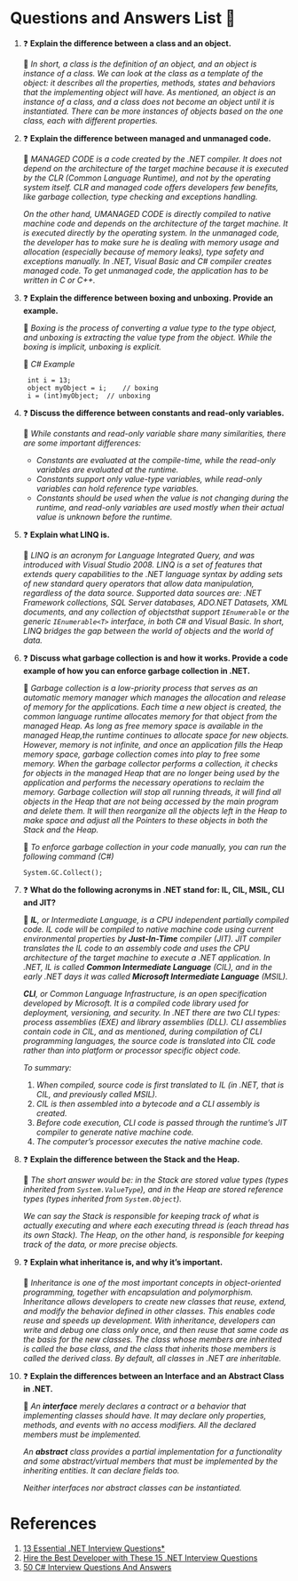 # Questions and Answers List 💪

1. ❓ **Explain the difference between a class and an object.**

   💁‍  *In short, a class is the definition of an object, and an object is instance of a class.
      We can look at the class as a template of the object: it describes all the properties, methods, states and behaviors that the implementing object will have. As mentioned, an object is an instance of a class, and a class does not become an object until it is instantiated. There can be more instances of objects based on the one class, each with different properties.*

2. ❓ **Explain the difference between managed and unmanaged code.**

   💁‍  *MANAGED CODE is a code created by the .NET compiler. It does not depend on the architecture of the target machine because it is executed by the CLR (Common Language Runtime), and not by the operating system itself. CLR and managed code offers developers few benefits, like garbage collection, type checking and exceptions handling.*
   
   *On the other hand, UMANAGED CODE is directly compiled to native machine code and depends on the architecture of the target machine. It is executed directly by the operating system. In the unmanaged code, the developer has to make sure he is dealing with memory usage and allocation (especially because of memory leaks), type safety and exceptions manually. In .NET, Visual Basic and C# compiler creates managed code. To get unmanaged code, the application has to be written in C or C++.*

3. ❓ **Explain the difference between boxing and unboxing. Provide an example.**

   💁‍  *Boxing is the process of converting a value type to the type object, and unboxing is extracting the value type from the object. While the boxing is implicit, unboxing is explicit.*

   🤜 *C# Example*
   ```
    int i = 13;
    object myObject = i; 	// boxing 
    i = (int)myObject;	// unboxing 
   ```

4. ❓ **Discuss the difference between constants and read-only variables.**

   💁‍  *While constants and read-only variable share many similarities, there are some important differences:*

      * *Constants are evaluated at the compile-time, while the read-only variables are evaluated at the runtime.*
      * *Constants support only value-type variables, while read-only variables can hold reference type variables.*
      * *Constants should be used when the value is not changing during the runtime, and read-only variables are used mostly when their actual value is unknown before the runtime.*

5. ❓ **Explain what LINQ is.**

   💁‍  *LINQ is an acronym for Language Integrated Query, and was introduced with Visual Studio 2008. LINQ is a set of       features that extends query capabilities to the .NET language syntax by adding sets of new standard query             operators that allow data manipulation, regardless of the data source. Supported data sources are: .NET               Framework collections, SQL Server databases, ADO.NET Datasets, XML documents, and any collection of objectsthat support `IEnumerable` or the generic `IEnumerable<T>` interface, in both C# and Visual Basic. In short, LINQ bridges the gap between the world of objects and the world of data.*

6. ❓ **Discuss what garbage collection is and how it works. Provide a code example of how you can enforce garbage                collection in .NET.**

   💁‍  *Garbage collection is a low-priority process that serves as an automatic memory manager which manages the allocation and release of memory for the applications. Each time a new object is created, the common language runtime allocates memory for that object from the managed Heap. As long as free memory space is available in the managed Heap,the runtime continues to allocate space for new objects. However, memory is not infinite, and once an application fills the Heap memory space, garbage collection comes into play to free some memory. When the garbage collector performs a collection, it checks for objects in the managed Heap that are no longer being used by the application and performs the necessary operations to reclaim the memory. Garbage collection will stop all running threads, it will find all objects in the Heap that are not being accessed by the main program and delete them. It will then reorganize all the objects left in the Heap to make space and adjust all the Pointers to these objects in both the Stack and the Heap.*

    🤜 *To enforce garbage collection in your code manually, you can run the following command (C#)*
   ```
   System.GC.Collect();
   ```

7. ❓ **What do the following acronyms in .NET stand for: IL, CIL, MSIL, CLI and JIT?**

   💁‍ ***IL**, or Intermediate Language, is a CPU independent partially compiled code. IL code will be compiled to native machine code using current environmental properties by **Just-In-Time** compiler (JIT). JIT compiler translates the IL code to an assembly code and uses the CPU architecture of the target machine to execute a .NET application. In .NET, IL is called **Common Intermediate Language** (CIL), and in the early .NET days it was called **Microsoft Intermediate Language** (MSIL).*

   ***CLI**, or Common Language Infrastructure, is an open specification developed by Microsoft. It is a compiled code library used for deployment, versioning, and security. In .NET there are two CLI types: process assemblies (EXE) and library assemblies (DLL). CLI assemblies contain code in CIL, and as mentioned, during compilation of CLI programming languages, the source code is translated into CIL code rather than into platform or processor specific object code.*
      
      *To summary:*

      1. *When compiled, source code is first translated to IL (in .NET, that is CIL, and previously called MSIL).*
      2. *CIL is then assembled into a bytecode and a CLI assembly is created.*
      3. *Before code execution, CLI code is passed through the runtime’s JIT compiler to generate native machine code.*
      4. *The computer’s processor executes the native machine code.*

8. ❓ **Explain the difference between the Stack and the Heap.**

   💁‍  *The short answer would be: in the Stack are stored value types (types inherited from `System.ValueType`), and in the Heap are stored reference types (types inherited from `System.Object`).*
   
   *We can say the Stack is responsible for keeping track of what is actually executing and where each executing thread is (each thread has its own Stack). The Heap, on the other hand, is responsible for keeping track of the data, or more precise objects.*

9. ❓ **Explain what inheritance is, and why it’s important.**

   💁‍  *Inheritance is one of the most important concepts in object-oriented programming, together with encapsulation and polymorphism. Inheritance allows developers to create new classes that reuse, extend, and modify the behavior defined in other classes. This enables code reuse and speeds up development. With inheritance, developers can write and debug one class only once, and then reuse that same code as the basis for the new classes. The class whose members are inherited is called the base class, and the class that inherits those members is called the derived class. By default, all classes in .NET are inheritable.*

10. ❓ **Explain the differences between an Interface and an Abstract Class in .NET.**

    💁‍  *An **interface** merely declares a contract or a behavior that implementing classes should have. It may declare only properties, methods, and events with no access modifiers. All the declared members must be implemented.*
   
    *An **abstract** class provides a partial implementation for a functionality and some abstract/virtual members that must be implemented by the inheriting entities. It can declare fields too.*

    *Neither interfaces nor abstract classes can be instantiated.*

# References

1. [13 Essential .NET Interview Questions*](https://www.toptal.com/dot-net/interview-questions)
2. [Hire the Best Developer with These 15 .NET Interview Questions](https://www.roberthalf.com/technology/blog/9-net-interview-questions-with-sample-answers)
3. [50 C# Interview Questions And Answers](http://www.c-sharpcorner.com/uploadfile/8ef97c/c-sharp-net-interview-questions-and-answers)

